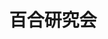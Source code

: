---
title: '百合研究会'
photo: '/images/photoYuriken.png'
logo: '/images/newExperience.png'
textup: '君は百合とは何か知っていますか？ 僕は知りません。少なくとも植物のことではないのは確かです。百合研究会は、百合への熱い想いを持つ部員たちから成る、百合研究機関です。 活動内容 文集 小説、評論文、書評etc…… 部員たちが魂を込め、様々な形の文章で百合に向き合います'
building: '高校教室棟'
floor: '3' 
location: '2-C'
categoly: '2'
url: ''
url2: ''
isUploaded: false
---